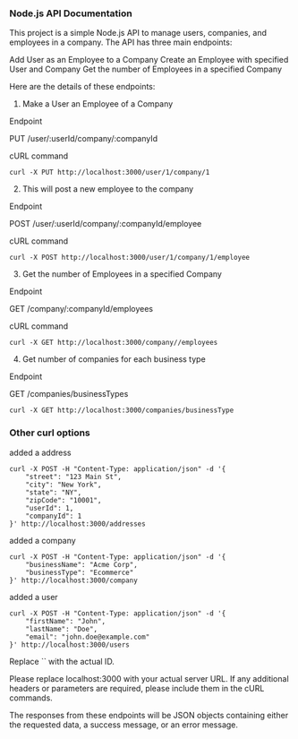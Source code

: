### Node.js API Documentation

This project is a simple Node.js API to manage users, companies, and employees in a company. The API has three main endpoints:

Add User as an Employee to a Company
Create an Employee with specified User and Company
Get the number of Employees in a specified Company

Here are the details of these endpoints:

1. Make a User an Employee of a Company

Endpoint

PUT /user/:userId/company/:companyId

cURL command

```
curl -X PUT http://localhost:3000/user/1/company/1
```

2. This will post a new employee to the company

Endpoint

POST /user/:userId/company/:companyId/employee

cURL command

```
curl -X POST http://localhost:3000/user/1/company/1/employee
```

3. Get the number of Employees in a specified Company

Endpoint

GET /company/:companyId/employees

cURL command

```
curl -X GET http://localhost:3000/company//employees
```

4. Get number of companies for each business type

Endpoint

GET /companies/businessTypes

```
curl -X GET http://localhost:3000/companies/businessType
```

### Other curl options

added a address

```
curl -X POST -H "Content-Type: application/json" -d '{
    "street": "123 Main St",
    "city": "New York",
    "state": "NY",
    "zipCode": "10001",
    "userId": 1,
    "companyId": 1
}' http://localhost:3000/addresses
```

added a company

```
curl -X POST -H "Content-Type: application/json" -d '{
    "businessName": "Acme Corp",
    "businessType": "Ecommerce"
}' http://localhost:3000/company
```

added a user

```
curl -X POST -H "Content-Type: application/json" -d '{
    "firstName": "John",
    "lastName": "Doe",
    "email": "john.doe@example.com"
}' http://localhost:3000/users
```

Replace `` with the actual ID.

Please replace localhost:3000 with your actual server URL. If any additional headers or parameters are required, please include them in the cURL commands.

The responses from these endpoints will be JSON objects containing either the requested data, a success message, or an error message.
